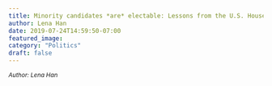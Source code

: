 ```yaml
---
title: Minority candidates *are* electable: Lessons from the U.S. House of Representatives
author: Lena Han
date: 2019-07-24T14:59:50-07:00
featured_image: 
category: "Politics"
draft: false
---
```

<sup>*Author: Lena Han*</sup>
